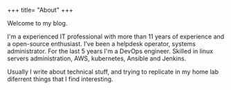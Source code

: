 +++ title= "About" +++

Welcome to my blog.

I'm a experienced IT professional with more than 11 years of experience and a open-source enthusiast.
I’ve been a helpdesk operator, systems administrator. For the last 5 years I'm a DevOps engineer.
Skilled in linux servers administration, AWS, kubernetes, Ansible and Jenkins.

Usually I write about technical stuff, and trying to replicate in my home lab diferrent things that I find interesting. 

